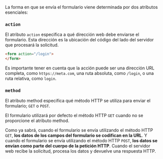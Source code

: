 La forma en que se envía el formulario viene determinada por dos atributos esenciales: 

### `action`

El atributo `action` especifica a qué dirección web debe enviarse el formulario. Esta dirección es la ubicación del código del lado del servidor que procesará la solicitud.

```html
<form action="/login">
</form>
```

Es importante tener en cuenta que la acción puede ser una dirección URL completa, como `https://meta.com`, una ruta absoluta, como `/login`, o una ruta relativa, como `login`. 

### `method`

El atributo method especifica qué método HTTP se utiliza para enviar el formulario; `GET` o `POST`.

El formulario utilizará por defecto el método HTTP `GET` cuando no se proporcione el atributo method. 

Como ya sabrá, cuando el formulario se envía utilizando el método HTTP `GET`, **los datos de los campos del formulario se codifican en la URL**. Y cuando el formulario se envía utilizando el método HTTP `POST`, **los datos se envían como parte del cuerpo de la petición HTTP**. Cuando el servidor web recibe la solicitud, procesa los datos y devuelve una respuesta HTTP. 
